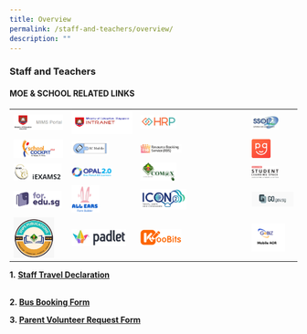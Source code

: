 ```yaml
---
title: Overview
permalink: /staff-and-teachers/overview/
description: ""
---
```

### Staff and Teachers
#### MOE &amp; SCHOOL RELATED LINKS

|  	|  	|  	|  	|
|---	|---	|---	|---	|
| <a href="https://idp.mims.moe.gov.sg/nidp/saml2/sso"><img style="width:99%" src="/images/sat1.png"></a> 	| <a href="https://intranet.moe.gov.sg/"><img style="width:100%" src="/images/sat2.png"></a> 	|  <a href="https://www.hrp.gov.sg/hrp/#/"><img style="width:35%" src="/images/sat3.png"></a>	|  <a href="https://ssoe2.moe.edu.sg/"><img style="width:65%" src="/images/sat4.png"></a>	|
| <a href="https://schoolcockpit.moe.gov.sg/"><img style="width:99%" src="/images/sat5.png"></a> 	| <a href="https://scmobile.moe.edu.sg/login"><img style="width:60%" src="/images/sat6.png"></a> 	| <a href="https://rbs.avero-tech.com/"><img style="width:40%" src="/images/sat7.png"></a> 	| <a href="https://pg.moe.edu.sg/"><img style="width:45%" src="/images/sat8.png"></a> 	|
| <a href="https://iexams.seab.gov.sg/"><img style="width:95%" src="/images/sat9.png"></a> 	| <a href="https://opal2.moe.edu.sg/"><img style="width:65%" src="/images/sat10.png"></a>	| <a href="https://sites.google.com/moe.edu.sg/communication-channel-teachers/home?authuser=1"><img style="width:35%" src="/images/sat11.png"></a> 	| <a href="https://vle.learning.moe.edu.sg/login"><img style="width:65%" src="/images/sat12.png"></a> 	|
| <a href="https://for.edu.sg/#/"><img style="width:95%" src="/images/sat13.png"></a> 	| <a href="https://forms.moe.edu.sg/"><img style="width:45%" src="/images/sat14.png"></a> 	| <a href="https://icon.moe.edu.sg/"><img style="width:45%" src="/images/iconlink.png"></a>  	| <a href="https://forms.moe.edu.sg/"><img style="width:100%" src="/images/gogov.jpg"></a>| <br> 
|<a href="https://sites.google.com/xnps.edu.sg/xnps-publications/home?pli=1&amp;authuser=1"><img style="width:80%" src="/images/Publication.jpeg">|</a><a href="https://xnpsict.padlet.org/auth/login"><img style="width:90%" src="/images/sat16.png"></a>|<a href="https://www.koobits.com/"><img style="width:40%" src="/images/sat15.png">	</a>|<a href="https://www.gebiz.gov.sg/egov/"><img style="width:80%" src="/images/gebiz%20mobile.png">||
	
	
	
	
	

**1.**&nbsp;**[Staff Travel Declaration](https://form.gov.sg/63579bf82d94f20011b244e0)**&nbsp;&nbsp;  
&nbsp; &nbsp;

  
**2.&nbsp;[Bus Booking Form](https://docs.google.com/forms/d/1qYdbi7NHF5L_oGCV2K5MqR5j0ttNFn9a0O-CJLoCg1E/viewform)**  

**3.&nbsp;[Parent Volunteer Request Form](https://goo.gl/forms/0FMptHySCjBxd0kI3)**</a>